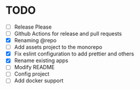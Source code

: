 # TODO
- [ ] Release Please
- [ ] Github Actions for release and pull requests
- [X] Renaming @repo
- [ ] Add assets project to the monorepo
- [X] Fix eslint configuration to add prettier and others
- [X] Rename existing apps
- [ ] Modify README
- [ ] Config project
- [ ] Add docker support